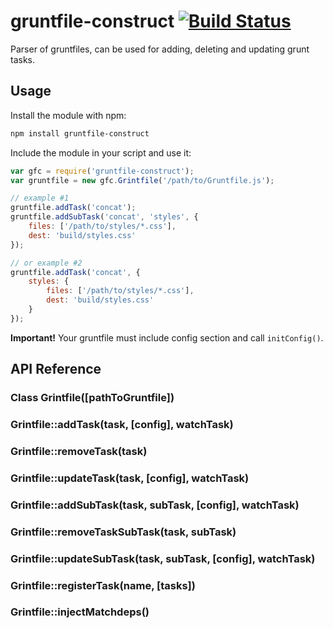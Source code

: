 # gruntfile-construct [![Build Status](https://secure.travis-ci.org/albburtsev/gruntfile-construct.png?branch=master)](https://travis-ci.org/albburtsev/gruntfile-construct)

Parser of gruntfiles, can be used for adding, deleting and updating grunt tasks.

## Usage

Install the module with npm:

```bash
npm install gruntfile-construct
```

Include the module in your script and use it:

```js
var gfc = require('gruntfile-construct');
var	gruntfile = new gfc.Grintfile('/path/to/Gruntfile.js');

// example #1
gruntfile.addTask('concat');
gruntfile.addSubTask('concat', 'styles', {
	files: ['/path/to/styles/*.css'],
	dest: 'build/styles.css'
});

// or example #2
gruntfile.addTask('concat', {
	styles: {
		files: ['/path/to/styles/*.css'],
		dest: 'build/styles.css'
	}
});

```

__Important!__ Your gruntfile must include config section and call ```initConfig()```.

## API Reference

### Class Grintfile([pathToGruntfile])

### Grintfile::addTask(task, [config], watchTask)

### Grintfile::removeTask(task)

### Grintfile::updateTask(task, [config], watchTask)

### Grintfile::addSubTask(task, subTask, [config], watchTask)

### Grintfile::removeTaskSubTask(task, subTask)

### Grintfile::updateSubTask(task, subTask, [config], watchTask)

### Grintfile::registerTask(name, [tasks])

### Grintfile::injectMatchdeps()